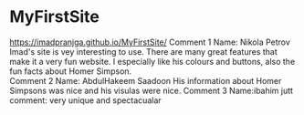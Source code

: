 # MyFirstSite
 https://imadpranjga.github.io/MyFirstSite/
Comment 1
Name: Nikola Petrov
Imad's site is vey interesting to use. There are many great features that make it a very fun website. I especially like his colours and buttons, also the fun facts about Homer Simpson.\
Comment 2
Name: AbdulHakeem Saadoon
His information about Homer Simpsons was nice and his visulas were nice.
Comment 3
Name:ibahim jutt 
comment: very unique and spectacualar
